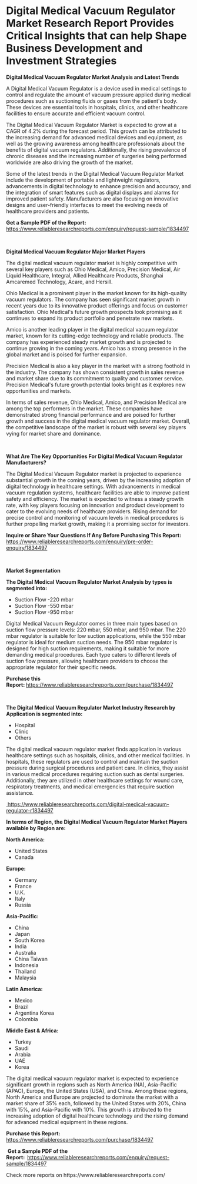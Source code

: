 <p><h1>Digital Medical Vacuum Regulator Market Research Report Provides Critical Insights that can help Shape Business Development and Investment Strategies</h1></p><p><strong>Digital Medical Vacuum Regulator Market Analysis and Latest Trends</strong></p>
<p><p>A Digital Medical Vacuum Regulator is a device used in medical settings to control and regulate the amount of vacuum pressure applied during medical procedures such as suctioning fluids or gases from the patient's body. These devices are essential tools in hospitals, clinics, and other healthcare facilities to ensure accurate and efficient vacuum control.</p><p>The Digital Medical Vacuum Regulator Market is expected to grow at a CAGR of 4.2% during the forecast period. This growth can be attributed to the increasing demand for advanced medical devices and equipment, as well as the growing awareness among healthcare professionals about the benefits of digital vacuum regulators. Additionally, the rising prevalence of chronic diseases and the increasing number of surgeries being performed worldwide are also driving the growth of the market.</p><p>Some of the latest trends in the Digital Medical Vacuum Regulator Market include the development of portable and lightweight regulators, advancements in digital technology to enhance precision and accuracy, and the integration of smart features such as digital displays and alarms for improved patient safety. Manufacturers are also focusing on innovative designs and user-friendly interfaces to meet the evolving needs of healthcare providers and patients.</p></p>
<p><strong>Get a Sample PDF of the Report:&nbsp;</strong> <a href="https://www.reliableresearchreports.com/enquiry/request-sample/1834497">https://www.reliableresearchreports.com/enquiry/request-sample/1834497</a></p>
<p>&nbsp;</p>
<p><strong>Digital Medical Vacuum Regulator Major Market Players</strong></p>
<p><p>The digital medical vacuum regulator market is highly competitive with several key players such as Ohio Medical, Amico, Precision Medical, Air Liquid Healthcare, Integral, Allied Healthcare Products, Shanghai Amcaremed Technology, Acare, and Hersill. </p><p>Ohio Medical is a prominent player in the market known for its high-quality vacuum regulators. The company has seen significant market growth in recent years due to its innovative product offerings and focus on customer satisfaction. Ohio Medical's future growth prospects look promising as it continues to expand its product portfolio and penetrate new markets.</p><p>Amico is another leading player in the digital medical vacuum regulator market, known for its cutting-edge technology and reliable products. The company has experienced steady market growth and is projected to continue growing in the coming years. Amico has a strong presence in the global market and is poised for further expansion.</p><p>Precision Medical is also a key player in the market with a strong foothold in the industry. The company has shown consistent growth in sales revenue and market share due to its commitment to quality and customer service. Precision Medical's future growth potential looks bright as it explores new opportunities and markets.</p><p>In terms of sales revenue, Ohio Medical, Amico, and Precision Medical are among the top performers in the market. These companies have demonstrated strong financial performance and are poised for further growth and success in the digital medical vacuum regulator market. Overall, the competitive landscape of the market is robust with several key players vying for market share and dominance.</p></p>
<p>&nbsp;</p>
<p><strong>What Are The Key Opportunities For Digital Medical Vacuum Regulator Manufacturers?</strong></p>
<p><p>The Digital Medical Vacuum Regulator market is projected to experience substantial growth in the coming years, driven by the increasing adoption of digital technology in healthcare settings. With advancements in medical vacuum regulation systems, healthcare facilities are able to improve patient safety and efficiency. The market is expected to witness a steady growth rate, with key players focusing on innovation and product development to cater to the evolving needs of healthcare providers. Rising demand for precise control and monitoring of vacuum levels in medical procedures is further propelling market growth, making it a promising sector for investors.</p></p>
<p><strong>Inquire or Share Your Questions If Any Before Purchasing This Report:</strong> <a href="https://www.reliableresearchreports.com/enquiry/pre-order-enquiry/1834497">https://www.reliableresearchreports.com/enquiry/pre-order-enquiry/1834497</a></p>
<p>&nbsp;</p>
<p><strong>Market Segmentation</strong></p>
<p><strong>The Digital Medical Vacuum Regulator Market Analysis by types is segmented into:</strong></p>
<p><ul><li>Suction Flow -220 mbar</li><li>Suction Flow -550 mbar</li><li>Suction Flow -950 mbar</li></ul></p>
<p><p>Digital Medical Vacuum Regulator comes in three main types based on suction flow pressure levels: 220 mbar, 550 mbar, and 950 mbar. The 220 mbar regulator is suitable for low suction applications, while the 550 mbar regulator is ideal for medium suction needs. The 950 mbar regulator is designed for high suction requirements, making it suitable for more demanding medical procedures. Each type caters to different levels of suction flow pressure, allowing healthcare providers to choose the appropriate regulator for their specific needs.</p></p>
<p><strong>Purchase this Report:&nbsp;</strong><a href="https://www.reliableresearchreports.com/purchase/1834497">https://www.reliableresearchreports.com/purchase/1834497</a></p>
<p>&nbsp;</p>
<p><strong>The Digital Medical Vacuum Regulator Market Industry Research by Application is segmented into:</strong></p>
<p><ul><li>Hospital</li><li>Clinic</li><li>Others</li></ul></p>
<p><p>The digital medical vacuum regulator market finds application in various healthcare settings such as hospitals, clinics, and other medical facilities. In hospitals, these regulators are used to control and maintain the suction pressure during surgical procedures and patient care. In clinics, they assist in various medical procedures requiring suction such as dental surgeries. Additionally, they are utilized in other healthcare settings for wound care, respiratory treatments, and medical emergencies that require suction assistance.</p></p>
<p><a href="https://www.reliableresearchreports.com/digital-medical-vacuum-regulator-r1834497">&nbsp;https://www.reliableresearchreports.com/digital-medical-vacuum-regulator-r1834497</a></p>
<p><strong>In terms of Region, the Digital Medical Vacuum Regulator Market Players available by Region are:</strong></p>
<p>
    <p> <strong> North America: </strong>
        <ul>
            <li>United States</li>
            <li>Canada</li>
        </ul>
        </p> 
    <p> <strong> Europe: </strong>
        <ul>
            <li>Germany</li>
            <li>France</li>
            <li>U.K.</li>
            <li>Italy</li>
            <li>Russia</li>
        </ul>
        </p> 
    <p> <strong> Asia-Pacific: </strong>
        <ul>
            <li>China</li>
            <li>Japan</li>
            <li>South Korea</li>
            <li>India</li>
            <li>Australia</li>
            <li>China Taiwan</li>
            <li>Indonesia</li>
            <li>Thailand</li>
            <li>Malaysia</li>
        </ul>
        </p> 
    <p> <strong> Latin America: </strong>
        <ul>
            <li>Mexico</li>
            <li>Brazil</li>
            <li>Argentina Korea</li>
            <li>Colombia</li>
        </ul>
        </p> 
    <p> <strong> Middle East & Africa: </strong>
        <ul>
            <li>Turkey</li>
            <li>Saudi</li>
            <li>Arabia</li>
            <li>UAE</li>
            <li>Korea</li>
        </ul>
    </p>
    </p>
<p><p>The digital medical vacuum regulator market is expected to experience significant growth in regions such as North America (NA), Asia-Pacific (APAC), Europe, the United States (USA), and China. Among these regions, North America and Europe are projected to dominate the market with a market share of 35% each, followed by the United States with 20%, China with 15%, and Asia-Pacific with 10%. This growth is attributed to the increasing adoption of digital healthcare technology and the rising demand for advanced medical equipment in these regions.</p></p>
<p><strong>Purchase this Report: </strong><a href="https://www.reliableresearchreports.com/purchase/1834497">https://www.reliableresearchreports.com/purchase/1834497</a></p>
<p>&nbsp;<strong>Get a Sample PDF of the Report:&nbsp;&nbsp;</strong><a href="https://www.reliableresearchreports.com/enquiry/request-sample/1834497">https://www.reliableresearchreports.com/enquiry/request-sample/1834497</a></p>
<p><strong></strong></p>
<p>Check more reports on https://www.reliableresearchreports.com/</p>